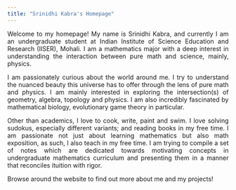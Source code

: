 ```yaml
---
title: "Srinidhi Kabra's Homepage"
---
```



<div style="text-align: justify;">

Welcome to my homepage! My name is Srinidhi Kabra, and currently I am an undergraduate student at Indian Institute of Science Education and Research (IISER), Mohali. I am a mathematics major with a deep interest in understanding the interaction between pure math and science, mainly, physics. 

I am passionately curious about the world around me. I try to understand the nuanced beauty this universe has to offer through the lens of pure math and physics. I am mainly interested in exploring the intersection(s) of geometry, algebra, topology and physics. I am also incredibly fascinated by mathematical biology, evolutionary game theory in particular. 

Other than academics, I love to cook, write, paint and swim. I love solving sudokus, especially different variants; and reading books in my free time. I am passionate not just about learning mathematics but also math exposition, as such, I also teach in my free time. I am trying to compile a set of notes which are dedicated towards motivating concepts in undergraduate mathematics curriculum and presenting them in a manner that reconciles ituition with rigor. 

Browse around the website to find out more about me and my projects!

</div>